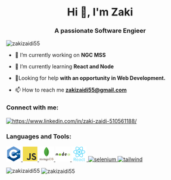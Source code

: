 <h1 align="center">Hi 👋, I'm Zaki</h1>
<h3 align="center">A passionate Software Engieer</h3>

<p align="left"> <img src="https://komarev.com/ghpvc/?username=zakizaidi55&label=Profile%20views&color=0e75b6&style=flat" alt="zakizaidi55" /> </p>

- 🔭 I’m currently working on **NGC MSS**

- 🌱 I’m currently learning **React and Node**

- 🤝Looking for help  **with an opportunity in Web Development.**

- 📫 How to reach me **zakizaidi55@gmail.com**

<h3 align="left">Connect with me:</h3>
<p align="left">
<a href="https://www.linkedin.com/in/zaki-zaidi-510561188/" target="blank"><img align="center" src="https://raw.githubusercontent.com/rahuldkjain/github-profile-readme-generator/master/src/images/icons/Social/linked-in-alt.svg" alt="https://www.linkedin.com/in/zaki-zaidi-510561188/" height="30" width="40" /></a>
</p>

<h3 align="left">Languages and Tools:</h3>
<p align="left"> <a href="https://www.w3schools.com/cpp/" target="_blank" rel="noreferrer"> <img src="https://raw.githubusercontent.com/devicons/devicon/master/icons/cplusplus/cplusplus-original.svg" alt="cplusplus" width="40" height="40"/> </a> <a href="https://developer.mozilla.org/en-US/docs/Web/JavaScript" target="_blank" rel="noreferrer"> <img src="https://raw.githubusercontent.com/devicons/devicon/master/icons/javascript/javascript-original.svg" alt="javascript" width="40" height="40"/> </a> <a href="https://www.mongodb.com/" target="_blank" rel="noreferrer"> <img src="https://raw.githubusercontent.com/devicons/devicon/master/icons/mongodb/mongodb-original-wordmark.svg" alt="mongodb" width="40" height="40"/> </a> <a href="https://nodejs.org" target="_blank" rel="noreferrer"> <img src="https://raw.githubusercontent.com/devicons/devicon/master/icons/nodejs/nodejs-original-wordmark.svg" alt="nodejs" width="40" height="40"/> </a> <a href="https://reactjs.org/" target="_blank" rel="noreferrer"> <img src="https://raw.githubusercontent.com/devicons/devicon/master/icons/react/react-original-wordmark.svg" alt="react" width="40" height="40"/> </a> <a href="https://www.selenium.dev" target="_blank" rel="noreferrer"> <img src="https://raw.githubusercontent.com/detain/svg-logos/780f25886640cef088af994181646db2f6b1a3f8/svg/selenium-logo.svg" alt="selenium" width="40" height="40"/> </a> <a href="https://tailwindcss.com/" target="_blank" rel="noreferrer"> <img src="https://www.vectorlogo.zone/logos/tailwindcss/tailwindcss-icon.svg" alt="tailwind" width="40" height="40"/> </a> </p>

<p><img align="left" src="https://github-readme-stats.vercel.app/api/top-langs?username=zakizaidi55&show_icons=true&locale=en&layout=compact" alt="zakizaidi55" /></p>

<p>&nbsp;<img align="center" src="https://github-readme-stats.vercel.app/api?username=zakizaidi55&show_icons=true&locale=en" alt="zakizaidi55" /></p>


